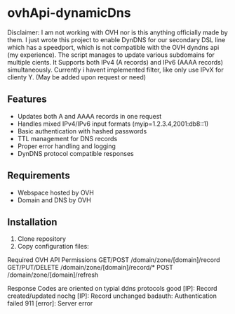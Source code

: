 # ovhApi-dynamicDns

Disclaimer: I am not working with OVH nor is this anything officially made by them. I just wrote this project to enable DynDNS for our secondary DSL line which has a speedport, which is not compatible with the OVH dyndns api (my experience).
The script manages to update various subdomains for multiple cients.
It Supports both IPv4 (A records) and IPv6 (AAAA records) simultaneously. Currently i havent implemented filter, like only use IPvX for clienty Y. (May be added upon request or need)

## Features

- Updates both A and AAAA records in one request
- Handles mixed IPv4/IPv6 input formats (myip=1.2.3.4,2001:db8::1)
- Basic authentication with hashed passwords
- TTL management for DNS records
- Proper error handling and logging
- DynDNS protocol compatible responses

## Requirements

- Webspace hosted by OVH
- Domain and DNS by OVH

## Installation

1. Clone repository
2. Copy configuration files:


Required OVH API Permissions
GET/POST /domain/zone/[domain]/record
GET/PUT/DELETE /domain/zone/[domain]/record/*
POST /domain/zone/[domain]/refresh



Response Codes are oriented on typial ddns protocols
good [IP]: Record created/updated
nochg [IP]: Record unchanged
badauth: Authentication failed
911 [error]: Server error